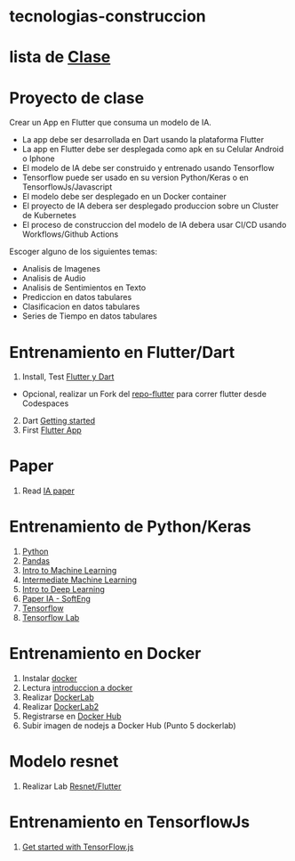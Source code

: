 # tecnologias-construccion
# lista de [Clase](https://docs.google.com/spreadsheets/d/1AEaR0GrBNugsDdYTeIeBwli30aNf8tmQq9905viyYjE/edit?usp=sharing)
# Proyecto de clase
Crear un App en Flutter que consuma un modelo de IA.
- La app debe ser desarrollada en Dart usando la plataforma Flutter
- La app en Flutter debe ser desplegada como apk en su Celular Android o Iphone
- El modelo de IA debe ser construido y entrenado usando Tensorflow
- Tensorflow puede ser usado en su version Python/Keras o en TensorflowJs/Javascript
- El modelo debe ser desplegado en un Docker container
- El proyecto de IA debera ser desplegado produccion sobre un Cluster de Kubernetes 
- El proceso de construccion del modelo de IA debera usar CI/CD usando Workflows/Github Actions 

Escoger alguno de los siguientes temas:

- Analisis de Imagenes
- Analisis de Audio
- Analisis de Sentimientos en Texto
- Prediccion en datos tabulares
- Clasificacion en datos tabulares
- Series de Tiempo en datos tabulares


# Entrenamiento en Flutter/Dart

1. Install, Test [Flutter y Dart](https://docs.flutter.dev/get-started/install)
  - Opcional, realizar un Fork del [repo-flutter](https://github.com/adsoftsito/adsoft-flutter) para correr flutter desde Codespaces
2. Dart [Getting started](https://dart.dev/tutorials/server/get-started)
3. First [Flutter App](https://codelabs.developers.google.com/codelabs/first-flutter-app-pt1?hl=es-419#0)

# Paper
1. Read [IA paper](https://github.com/adsoftsito/laboweb/blob/main/CI_CD_IA.pdf)

# Entrenamiento de Python/Keras
1. [Python](https://www.kaggle.com/learn/python)
2. [Pandas](https://www.kaggle.com/learn/pandas)
3. [Intro to Machine Learning](https://www.kaggle.com/learn/intro-to-machine-learning)
4. [Intermediate Machine Learning](https://www.kaggle.com/learn/intermediate-machine-learning)
5. [Intro to Deep Learning](https://www.kaggle.com/learn/intro-to-deep-learning)
6. [Paper IA - SoftEng](https://github.com/adsoftsito/laboweb/blob/main/CI_CD_IA.pdf)
7. [Tensorflow](https://github.com/adsoftsito/apis/blob/master/w15/itesm_apis_semana15.pdf)
8. [Tensorflow Lab](https://colab.research.google.com/drive/1EVOq8gLq6wm_PWdj29qwmX6VjZEwwptf?usp=sharing)

# Entrenamiento en Docker
1. Instalar [docker](https://docs.docker.com/engine/install/centos/)
2. Lectura [introduccion a docker](https://github.com/adsoftsito/web/blob/main/w1/docker_intro.pdf)
3. Realizar [DockerLab](https://github.com/adsoftsito/web/blob/main/w1/dockerlab.pdf)
4. Realizar [DockerLab2](https://github.com/adsoftsito/web/blob/main/w2/dockerlab2.pdf)
5. Registrarse en [Docker Hub](https://hub.docker.com/)
6. Subir imagen de nodejs a Docker Hub (Punto 5 dockerlab)

# Modelo resnet
1. Realizar Lab [Resnet/Flutter](https://docs.google.com/presentation/d/1KufW46qT7pr_kWVLWu6iQAnmTD9AkaPoSqT04sHCYfE/edit?usp=sharing) 

# Entrenamiento en TensorflowJs
1. [Get started with TensorFlow.js](https://www.tensorflow.org/js/tutorials)
